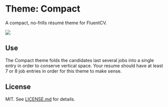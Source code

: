 Theme: Compact
==============
A compact, no-frills résumé theme for FluentCV.

![](compact.png)

## Use

The Compact theme folds the candidates last several jobs into a single entry
in order to conserve vertical space. Your resume should have at least 7 or 8
job entries in order for this theme to make sense.

## License

MIT. See [LICENSE.md][lic] for details.

[lic]: https://github.com/fluentdesk/fluent-themes/blob/master/LICENSE.md
